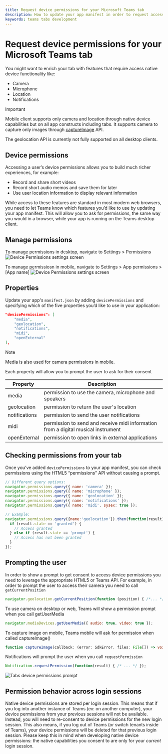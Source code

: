 ```yaml
---
title: Request device permissions for your Microsoft Teams tab
description: How to update your app manifest in order to request access to native features that usually require user consent
keywords: teams tabs development
---
```


# Request device permissions for your Microsoft Teams tab

You might want to enrich your tab with features that require access native device functionality like:

* Camera
* Microphone
* Location
* Notifications

> [!IMPORTANT]
>
> Mobile client supports only camera and location through native device capabilities but on all app constructs including tabs. It supports camera to capture only images through [captureImage](https://docs.microsoft.com/en-us/javascript/api/@microsoft/teams-js/microsoftteams?view=msteams-client-js-latest#captureimage--error--sdkerror--files--file-------void-) API.
>
> The geolocation API is currently not fully supported on all desktop clients.



## Device permissions

Accessing a user’s device permissions allows you to build much richer experiences, for example:

* Record and share short videos
* Record short audio memos and save them for later
* Use user location information to display relevant information

While access to these features are standard in most modern web browsers, you need to let Teams know which features you’d like to use by updating your app manifest. This will allow you to ask for permissions, the same way you would in a browser, while your app is running on the Teams desktop client.

## Manage permissions

To manage permissions in desktop, navigate to Settings > Permissions
![Device Permissions settings screen](~/assets/images/tabs/device-permissions.png)

To manage permissiosn in mobile, navigate to Settings > App permissions > [App name]
![Device Permissions settings screen](~/assets/images/tabs/mobile-device-permissions.png)

## Properties

Update your app's `manifest.json` by adding `devicePermissions` and specifying which of the five properties you’d like to use in your application:

``` json
"devicePermissions": [
    "media",
    "geolocation",
    "notifications",
    "midi",
    "openExternal"
],
```
> [!Note]
>
> Media is also used for camera permissions in mobile.

Each property will allow you to prompt the user to ask for their consent

| Property      | Description   |
| --- | --- |
| media         | permission to use the camera, microphone and speakers |
| geolocation   | permission to return the user's location      |
| notifications | permission to send the user notifications      |
| midi          | permission to send and receive midi information from a digital musical instrument   |
| openExternal  | permission to open links in external applications  |

## Checking permissions from your tab

Once you’ve added `devicePermissions` to your app manifest, you can check permissions using the HTML5 “permissions” API without causing a prompt.

``` Javascript
// Different query options:
navigator.permissions.query({ name: 'camera' });
navigator.permissions.query({ name: 'microphone' });
navigator.permissions.query({ name: 'geolocation' });
navigator.permissions.query({ name: 'notifications' });
navigator.permissions.query({ name: 'midi', sysex: true });

// Example:
navigator.permissions.query({name:'geolocation'}).then(function(result) {
  if (result.state == 'granted') {
    // Access granted
  } else if (result.state == 'prompt') {
    // Access has not been granted
  }
});
```

## Prompting the user

In order to show a prompt to get consent to access device permissions you need to leverage the appropriate HTML5 or Teams API. For example, in order to prompt the user to access their camera you need to call `getCurrentPosition`

```Javascript
navigator.geolocation.getCurrentPosition(function (position) { /*... */ });
```

To use camera on desktop or web, Teams will show a permission prompt when you call getUserMedia

```Javascript
navigator.mediaDevices.getUserMedia({ audio: true, video: true });
```

To capture image on mobile, Teams mobile will ask for permission when called captureImage()

```Typescript
function captureImage(callback: (error: SdkError, files: File[]) => void)
```

Notifications will prompt the user when you call `requestPermission`

```Javascript
Notification.requestPermission(function(result) { /* ... */ });
```

![Tabs device permissions prompt](~/assets/images/tabs/device-permissions-prompt.png)

## Permission behavior across login sessions

Native device permissions are stored per login session. This means that if you log into another instance of Teams (ex: on another computer), your device permissions from your previous sessions will not be available. Instead, you will need to re-consent to device permissions for the new login session. This also means, if you log out of Teams (or switch tenants inside of Teams), your device permissions will be deleted for that previous login session. Please keep this in mind when developing native device permissions: the native capabilities you consent to are only for your _current_ login session.
